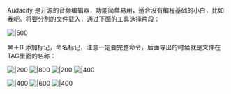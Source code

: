 Audacity 是开源的音频编辑器，功能简单易用，适合没有编程基础的小白，比如我吧。将要分割的文件载入，通过下面的工具选择片段：

![|500](ReadItLater%20Inbox/assets/2242606-5f8cf57d9a310139.png)

⌘＋B 添加标记，命名标记，注意一定要完整命令，后面导出的时候就是文件在TAG里面的名称：

![|200](ReadItLater%20Inbox/assets/2242606-fe349220b0b75e00.png) ![|800](ReadItLater%20Inbox/assets/2242606-bbd703b476fa66b1.png) ![|200](ReadItLater%20Inbox/assets/2242606-8b82c7e626bb3689.png) ![|400](ReadItLater%20Inbox/assets/2242606-b1b40dff75ab5a35.png) 

![|400](ReadItLater%20Inbox/assets/2242606-12ec00c440be9f05.png) ![|600](ReadItLater%20Inbox/assets/2242606-fd1afd2087fe1e8b.png) ![|400](ReadItLater%20Inbox/assets/2242606-d8576ac23216bf7e.png)
